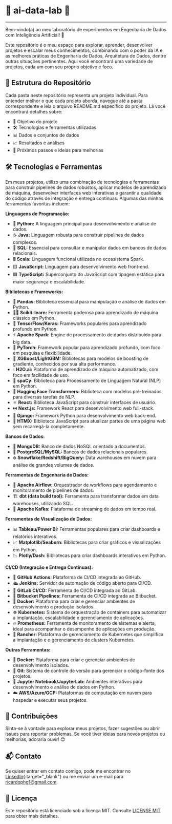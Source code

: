 # 🤖 ai-data-lab 🚀

---

Bem-vindo(a) ao meu laboratório de experimentos em Engenharia de Dados com Inteligência Artificial! 🧪

Este repositório é o meu espaço para explorar, aprender, desenvolver projetos e escalar meus conhecimentos, combinando com o poder da IA e as melhores práticas de Engenharia de Dados, Arquitetura de Dados, dentre outras situações pertinentes. Aqui você encontrará uma variedade de projetos, cada um com seu próprio objetivo e foco.

## 📂 Estrutura do Repositório

Cada pasta neste repositório representa um projeto individual. Para entender melhor o que cada projeto aborda, navegue até a pasta correspondente e leia o arquivo README.md específico do projeto. Lá você encontrará detalhes sobre:

* 🎯 Objetivo do projeto
* 🛠️ Tecnologias e ferramentas utilizadas
* 📊 Dados e conjuntos de dados
* 📈 Resultados e análises
* 🤔 Próximos passos e ideias para melhorias

## 🛠️ Tecnologias e Ferramentas

Em meus projetos, utilizo uma combinação de tecnologias e ferramentas para construir pipelines de dados robustos, aplicar modelos de aprendizado de máquina, desenvolver interfaces web interativas e garantir a qualidade do código através de integração e entrega contínuas. Algumas das minhas ferramentas favoritas incluem:

**Linguagens de Programação:**

* 🐍 **Python:** A linguagem principal para desenvolvimento e análise de dados.
* ☕ **Java:** Linguagem robusta para construir pipelines de dados complexos.
* 📜 **SQL:** Essencial para consultar e manipular dados em bancos de dados relacionais.
* 🖩 **Scala:** Linguagem funcional utilizada no ecossistema Spark.
* 🟨 **JavaScript:** Linguagem para desenvolvimento web front-end.
* 🟦 **TypeScript:** Superconjunto do JavaScript com tipagem estática para maior segurança e escalabilidade.

**Bibliotecas e Frameworks:**

* 🐼 **Pandas:** Biblioteca essencial para manipulação e análise de dados em Python.
* 🧑‍🔬 **Scikit-learn:** Ferramenta poderosa para aprendizado de máquina clássico em Python.
* 🤖 **TensorFlow/Keras:** Frameworks populares para aprendizado profundo em Python.
* ⚡ **Apache Spark:** Engine de processamento de dados distribuído para big data.
* 🧠 **PyTorch:** Framework popular para aprendizado profundo, com foco em pesquisa e flexibilidade.
* 🚀 **XGBoost/LightGBM:** Bibliotecas para modelos de boosting de gradiente, conhecidos por sua alta performance.
* 💧 **H2O.ai:** Plataforma de aprendizado de máquina automatizado, com foco em facilidade de uso.
* 💬 **spaCy:** Biblioteca para Processamento de Linguagem Natural (NLP) em Python.
* 🤖 **Hugging Face Transformers:** Biblioteca com modelos pré-treinados para diversas tarefas de NLP.
* ⚛️ **React:** Biblioteca JavaScript para construir interfaces de usuário.
* ⏭️ **Next.js:** Framework React para desenvolvimento web full-stack.
* 📰 **Django:** Framework Python para desenvolvimento web back-end.
* 📄 **HTMX:** Biblioteca JavaScript para atualizar partes de uma página web sem recarregá-la completamente.

**Bancos de Dados:**

* 🍃 **MongoDB:** Banco de dados NoSQL orientado a documentos.
* 🐘 **PostgreSQL/MySQL:** Bancos de dados relacionais populares.
* ❄️ **Snowflake/Redshift/BigQuery:** Data warehouses em nuvem para análise de grandes volumes de dados.

**Ferramentas de Engenharia de Dados:**

* 🔄 **Apache Airflow:** Orquestrador de workflows para agendamento e monitoramento de pipelines de dados.
* 🏗️ **dbt (data build tool):** Ferramenta para transformar dados em data warehouses, utilizando SQL.
* 🌊 **Apache Kafka:** Plataforma de streaming de dados em tempo real.

**Ferramentas de Visualização de Dados:**

* 📊 **Tableau/Power BI:** Ferramentas populares para criar dashboards e relatórios interativos.
* 📈 **Matplotlib/Seaborn:** Bibliotecas para criar gráficos e visualizações em Python.
* 📉 **Plotly/Dash:** Bibliotecas para criar dashboards interativos em Python.

**CI/CD (Integração e Entrega Contínuas):**

* 🐙 **GitHub Actions:** Plataforma de CI/CD integrada ao GitHub.
* 🛳️ **Jenkins:** Servidor de automação de código aberto para CI/CD.
* 🤖 **GitLab CI/CD:** Ferramenta de CI/CD integrada ao GitLab.
* 🔷 **Bitbucket Pipelines:** Ferramenta de CI/CD integrada ao Bitbucket.
* 🐳 **Docker:** Plataforma para criar e gerenciar ambientes de desenvolvimento e produção isolados.
* ☸️ **Kubernetes:** Sistema de orquestração de containers para automatizar a implantação, escalabilidade e gerenciamento de aplicações.
* 🔥 **Prometheus:** Ferramenta de monitoramento de sistemas e alerta, ideal para acompanhar o desempenho de aplicações em produção.
* 🐂 **Rancher:** Plataforma de gerenciamento de Kubernetes que simplifica a implantação e o gerenciamento de clusters Kubernetes.

**Outras Ferramentas:**

* 🐳 **Docker:** Plataforma para criar e gerenciar ambientes de desenvolvimento isolados.
* 🐙 **Git:** Sistema de controle de versão para gerenciar o código-fonte dos projetos.
* 📓 **Jupyter Notebook/JupyterLab:** Ambientes interativos para desenvolvimento e análise de dados em Python.
* ☁️ **AWS/Azure/GCP:** Plataformas de computação em nuvem para hospedar e executar seus projetos.

## 🤝 Contribuições

Sinta-se à vontade para explorar meus projetos, fazer sugestões ou abrir issues para reportar problemas. Se você tiver ideias para novos projetos ou melhorias, adoraria ouvir! 😊

## 📬 Contato

Se quiser entrar em contato comigo, pode me encontrar no [LinkedIn](https://www.linkedin.com/in/ricardophg-santos/){:target="_blank"} ou me enviar um e-mail para [ricardophg1@gmail.com](mailto:ricardophg1@gmail.com).

## 📝 Licença

Este repositório está licenciado sob a licença MIT. Consulte <a href="https://opensource.org/licenses/MIT" target="_blank">LICENSE MIT</a> para obter mais detalhes.

